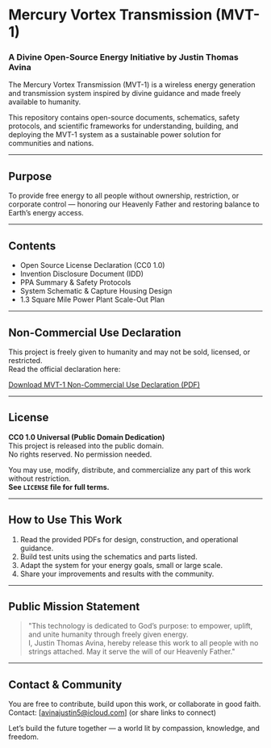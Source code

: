 # Mercury Vortex Transmission (MVT-1)

### A Divine Open-Source Energy Initiative by Justin Thomas Avina

The Mercury Vortex Transmission (MVT-1) is a wireless energy generation and transmission system inspired by divine guidance and made freely available to humanity.

This repository contains open-source documents, schematics, safety protocols, and scientific frameworks for understanding, building, and deploying the MVT-1 system as a sustainable power solution for communities and nations.

---

## Purpose

To provide free energy to all people without ownership, restriction, or corporate control — honoring our Heavenly Father and restoring balance to Earth’s energy access.

---

## Contents

- Open Source License Declaration (CC0 1.0)
- Invention Disclosure Document (IDD)
- PPA Summary & Safety Protocols
- System Schematic & Capture Housing Design
- 1.3 Square Mile Power Plant Scale-Out Plan

---

## Non-Commercial Use Declaration

This project is freely given to humanity and may not be sold, licensed, or restricted.  
Read the official declaration here:

[Download MVT-1 Non-Commercial Use Declaration (PDF)](./MVT_Non_Commercial_Use_Declaration_Justin_Avina.pdf)

---

## License

**CC0 1.0 Universal (Public Domain Dedication)**  
This project is released into the public domain.  
No rights reserved. No permission needed.

You may use, modify, distribute, and commercialize any part of this work without restriction.  
**See `LICENSE` file for full terms.**

---

## How to Use This Work

1. Read the provided PDFs for design, construction, and operational guidance.
2. Build test units using the schematics and parts listed.
3. Adapt the system for your energy goals, small or large scale.
4. Share your improvements and results with the community.

---

## Public Mission Statement

> "This technology is dedicated to God’s purpose: to empower, uplift, and unite humanity through freely given energy.  
> I, Justin Thomas Avina, hereby release this work to all people with no strings attached. May it serve the will of our Heavenly Father."

---

## Contact & Community

You are free to contribute, build upon this work, or collaborate in good faith.  
Contact: [avinajustin5@icloud.com] (or share links to connect)

Let’s build the future together — a world lit by compassion, knowledge, and freedom.
